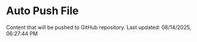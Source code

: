 # Auto Push File

Content that will be pushed to GitHub repository.
Last updated: 08/14/2025, 06:27:44 PM